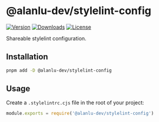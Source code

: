 # @alanlu-dev/stylelint-config

<p>
 <a href="https://github.com/alanlu-dev/web-kit/blob/main/packages/tooling/stylelint-config/CHANGELOG.md"><img src="https://img.shields.io/github/v/release/alanlu-dev/web-kit?filter=@alanlu-dev/stylelint-config%2A&style=flat" alt="Version"></a>
 <a href="https://www.npmjs.com/package/@alanlu-dev/stylelint-config"><img src="https://img.shields.io/npm/dm/@alanlu-dev/stylelint-config" alt="Downloads"></a>
 <a href="https://github.com/alanlu-dev/web-kit/blob/main/LICENSE"><img src="https://img.shields.io/github/license/alanlu-dev/web-kit?style=flat" alt="License"></a>
</p>

Shareable stylelint configuration.

## Installation

```bash
pnpm add -D @alanlu-dev/stylelint-config
```

## Usage

Create a `.stylelintrc.cjs` file in the root of your project:

```js
module.exports = require('@alanlu-dev/stylelint-config')
```
